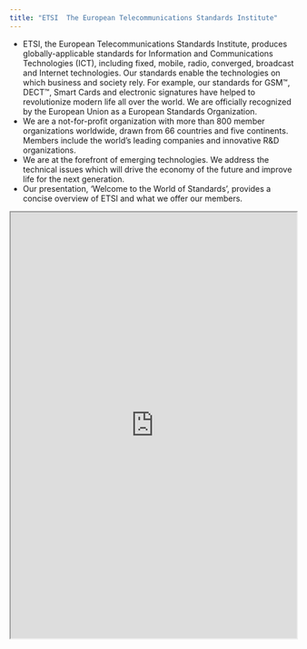 ```yaml
---
title: "ETSI  The European Telecommunications Standards Institute"
---
```


* ETSI, the European Telecommunications Standards Institute, produces globally-applicable standards for Information and Communications Technologies (ICT), including fixed, mobile, radio, converged, broadcast and Internet technologies. Our standards enable the technologies on which business and society rely. For example, our standards for GSM™, DECT™, Smart Cards and electronic signatures have helped to revolutionize modern life all over the world.
We are officially recognized by the European Union as a European Standards Organization.
* We are a not-for-profit organization with more than 800 member organizations worldwide, drawn from 66 countries and five continents. Members include the world’s leading companies and innovative R&D organizations.
* We are at the forefront of emerging technologies. We address the technical issues which will drive the economy of the future and improve life for the next generation.
* Our presentation, ‘Welcome to the World of Standards’, provides a concise overview of ETSI and what we offer our members.

<iframe height="750" width="100%" src="https://ewelton.github.io/ktest/wiki.html#ETSI%20%20The%20European%20Telecommunications%20Standards%20Institute"></iframe>
